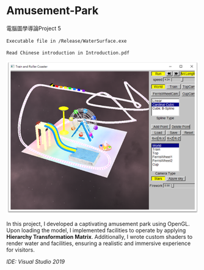 # Amusement-Park
電腦圖學導論Project 5

`Executable file in /Release/WaterSurface.exe`

`Read Chinese introduction in Introduction.pdf`

![image](https://github.com/Yashashin/NTUST-Amusement-Park/blob/main/amusement_park_preview.png)

In this project, I developed a captivating amusement park using OpenGL.
Upon loading the model, I implemented facilities to operate by applying **Hierarchy Transformation Matrix**. Additionally, I wrote custom shaders to render water and facilities, ensuring a realistic and immersive experience for visitors.

_IDE: Visual Studio 2019_
